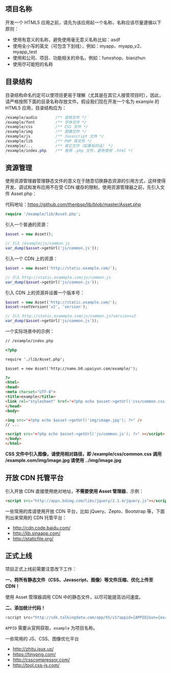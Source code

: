 ## 项目名称

开发一个 HTML5 应用之前，请先为该应用起一个名称，名称应该尽量遵循以下原则：

* 使用有意义的名称，避免使用毫无意义名称比如：asdf
* 使用全小写的英文（可包含下划线），例如：myapp、myapp_v2、myapp_test
* 使用和公司、项目、功能相关的命名，例如：funxshop、biaozhun
* 使用尽可能短的名称

## 目录结构

目录结构命名约定可以使项目更易于理解（尤其是在其它人接管项目时），因此，请严格按照下面的目录名称存放文件。假设我们现在开发一个名为 example 的 HTML5 应用，目录结构应为：

```css
/example/audio        /** 音频文件 */
/example/font         /** 字体文件 */
/example/css          /** CSS 文件 */
/example/img          /** 图像文件 */
/example/js           /** Javascript 文件 */
/example/lib          /** PHP 库文件 */
/example/...          /** 其它文件（如果有的话） */
/example/index.php    /** 使用 .php 文件，避免使用 .html */
```

## 资源管理

使用资源管理器管理静态文件的意义在于随意切换静态资源的引用方式，这样使得开发、调试和发布应用不在受 CDN 缓存的限制，使用资源管理器之前，先引入文件 Asset.php：

代码地址：https://github.com/thenbsp/lib/blob/master/Asset.php

```php
require '/example/lib/Asset.php';
```

引入一个普通的资源：

```php
$asset = new Asset();

// 引入 /example/js/common.js
var_dump($asset->getUrl('js/common.js'));
```

引入一个 CDN 上的资源：

```php
$asset = new Asset('http://static.example.com/');

// 引入 http://static.exammple.com/js/common.js
var_dump($asset->getUrl('js/common.js'));
```

引入 CDN 上的资源并设置一个版本号：

```php
$asset = new Asset('http://static.example.com/');
$asset->setVersion('v2', 'version');

// 引入 http://static.exammple.com/js/common.js?version=v2
var_dump($asset->getUrl('js/common.js'));
```

一个实际场景中的示例：

```html
// /example/index.php

<?php

require './lib/Asset.php';

$asset = new Asset('http://name.b0.upaiyun.com/example/');

?>
<html>
<head>
<meta charset="UTF-8">
<title>example</title>
<link rel="stylesheet" href="<?php echo $asset->getUrl('css/common.css'); ?>" />
</head>
<body>

<img src="<?php echo $asset->getUrl('img/image.jpg'); ?>" />
// ...

<script src="<?php echo $asset->getUrl('js/common.js'); ?>" ></script>
</body>
</html>
```

**CSS 文件中引入图像，请使用相对路径，即 /example/css/common.css 调用 /example.com/img/image.jpg 请使用 ../img/image.jpg**

## 开放 CDN 托管平台

引入开放 CDN 直接使用绝对地址，**不需要使用 Asset 管理器**，示例：

```html
<script src="http://apps.bdimg.com/libs/jquery/2.1.4/jquery.js"></script>
```

一些常用的库请使用开放 CDN 平台，比如 jQuery、Zepto、Bootstrap 等，下面列出来常用的 CDN 托管平台：

* http://cdn.code.baidu.com/
* http://lib.sinaapp.com/
* http://staticfile.org/

## 正式上线

项目正式上线前需要注意改下工作：

**一、将所有静态文件（CSS、Javascript、图像）等文件压缩、优化上传至 CDN！**

使用 Asset 管理器调用 CDN 中的静态文件，以尽可能提高访问速度。

**二、添加统计代码！**

```javascript
<script src="http://sdk.talkingdata.com/app/h5/v1?appid={APPID}&vn={example}"></script>
```

``APPID`` 需要从官网获取，``example`` 为项目名称。

一些常用的 JS、CSS、图像优化平台

* http://zhitu.isux.us/
* https://tinypng.com/
* http://csscompressor.com/
* http://tool.css-js.com/
